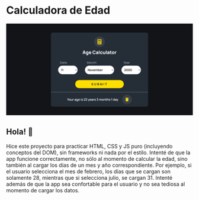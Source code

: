 # Calculadora de Edad

![Calculadora de Edad](/assets/images/design.png)

## Hola! 👋

Hice este proyecto para practicar HTML, CSS y JS puro (incluyendo conceptos del DOM), sin frameworks ni nada por el estilo.
Intenté de que la app funcione correctamente, no sólo al momento de calcular la edad, sino también al cargar los días de un mes y año correspondiente. Por ejemplo, si el usuario selecciona el mes de febrero, los días que se cargan son solamente 28, mientras que si selecciona julio, se cargan 31.
Intenté además de que la app sea confortable para el usuario y no sea tediosa al momento de cargar los datos.
